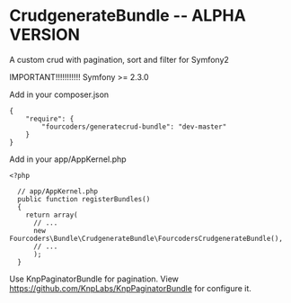 CrudgenerateBundle -- ALPHA VERSION
===================================

A custom crud with pagination, sort and filter for Symfony2

IMPORTANT!!!!!!!!!!! Symfony >= 2.3.0

Add in your composer.json

    {
        "require": {
            "fourcoders/generatecrud-bundle": "dev-master"
        }
    }

Add in your app/AppKernel.php

    <?php

      // app/AppKernel.php
      public function registerBundles()
      {
        return array(
          // ...
          new Fourcoders\Bundle\CrudgenerateBundle\FourcodersCrudgenerateBundle(),
          // ...
          );
      }

Use KnpPaginatorBundle for pagination. View https://github.com/KnpLabs/KnpPaginatorBundle for configure it.
